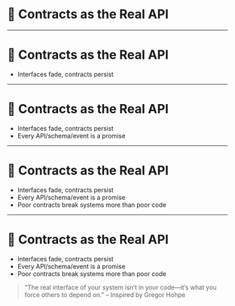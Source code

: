 # 📜 Contracts as the Real API

<!-- 
This section reframes the notion of interfaces in modern architecture.
In distributed and polyglot systems, the true interface is the contract—what systems agree to exchange and honor.
Encourage the audience to treat contracts as architectural commitments, not just technical schemas.
-->

---

# 📜 Contracts as the Real API

- Interfaces fade, contracts persist  
<!-- Code interfaces are implementation details. Contracts—APIs, schemas, event structures—are what actually connect systems across time, teams, and languages. -->

---

# 📜 Contracts as the Real API

- Interfaces fade, contracts persist  
- Every API/schema/event is a promise  
<!-- Contracts define not just structure, but intention.
Once you publish it, others build against it. Changing it breaks that promise. -->

---

# 📜 Contracts as the Real API

- Interfaces fade, contracts persist  
- Every API/schema/event is a promise  
- Poor contracts break systems more than poor code  
<!-- A bad method can be refactored. A bad contract becomes someone else's dependency.
Most long-term software pain comes from unclear or brittle interfaces between systems. -->

---

# 📜 Contracts as the Real API

- Interfaces fade, contracts persist  
- Every API/schema/event is a promise  
- Poor contracts break systems more than poor code  

> “The real interface of your system isn’t in your code—it’s what you force others to depend on.” – Inspired by Gregor Hohpe

<!-- End with a shift in responsibility: designing good contracts is an act of empathy and long-term thinking.
This sets the foundation for the next section on how to design contracts well. -->
